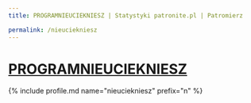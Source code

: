 ```yaml
---
title: PROGRAMNIEUCIEKNIESZ | Statystyki patronite.pl | Patromierz

permalink: /nieuciekniesz
---
```


# [PROGRAMNIEUCIEKNIESZ](https://patronite.pl/nieuciekniesz)

{% include profile.md name="nieuciekniesz" prefix="n" %}
